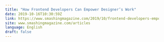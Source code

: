```yaml
---
title: "How Frontend Developers Can Empower Designer’s Work"
date: 2019-10-16T10:30:59Z
link: https://www.smashingmagazine.com/2019/10/frontend-developers-empower-designers-work/?utm_medium=RSS&utm_source=news.12bit.vn
site: www.smashingmagazine.com/articles
language: English
draft: false
---
```


